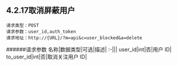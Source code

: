 ## 4.2.17取消屏蔽用户
	请求类型：POST
	请求参数：user_id,auth_token	请求地址：http://{URL}/?m=api&c=user_blocked&a=delete
         
######请求参数
名称|数据类型|可选|描述|
:-|||
user_id|int|否|用户 ID|
to_user_id|int|否|取消关注用户 ID|